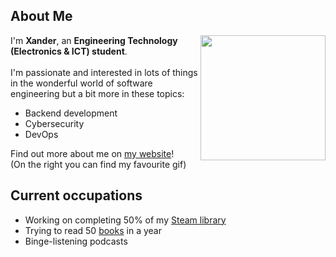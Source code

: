 ## About Me
<div>
 <img height="200em" align="right" src="https://media.giphy.com/media/RyXVu4ZW454IM/giphy.gif">
 I'm <b>Xander</b>, an <b>Engineering Technology (Electronics & ICT) student</b>.<br><br>
 I'm passionate and interested in lots of things in the wonderful world of software engineering but a bit more in these topics:
 <ul>
  <li>Backend development</li>
  <li>Cybersecurity</li>
  <li>DevOps</li>
 </ul>


Find out more about me on <a href="https://xdoubleu.com">my website</a>!<br>
(On the right you can find my favourite gif)


</div>

## Current occupations
 - Working on completing 50% of my [Steam library](https://completionist.me/steam/profile/76561198127953838)
 - Trying to read 50 [books](https://www.goodreads.com/user/show/114660594-xander-warszawski) in a year
 - Binge-listening podcasts
